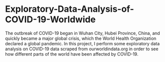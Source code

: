 # Exploratory-Data-Analysis-of-COVID-19-Worldwide
The outbreak of COVID-19 began in Wuhan City, Hubei Province, China, and quickly became a major global crisis, which the World Health Organization declared a global pandemic. In this project, I perform some exploratory data analysis on COVID-19 data scraped from ourworldindata.org in order to see how different parts of the world have been affected by COVID-19.
